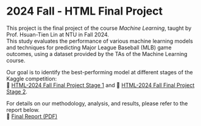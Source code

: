 # 2024 Fall - HTML Final Project  

This project is the final project of the course *Machine Learning*, taught by Prof. Hsuan-Tien Lin at NTU in Fall 2024.  
This study evaluates the performance of various machine learning models and techniques for predicting Major League Baseball (MLB) game outcomes, using a dataset provided by the TAs of the Machine Learning course.  

Our goal is to identify the best-performing model at different stages of the Kaggle competition:  
🔗 [HTML-2024 Fall Final Project Stage 1](https://www.kaggle.com/competitions/html-2024-fall-final-project-stage-1)  and 
🔗 [HTML-2024 Fall Final Project Stage 2](https://www.kaggle.com/competitions/html2024-fall-final-project-stage-2).

For details on our methodology, analysis, and results, please refer to the report below.  
📄 [Final Report (PDF)](Final_Report.pdf)  
